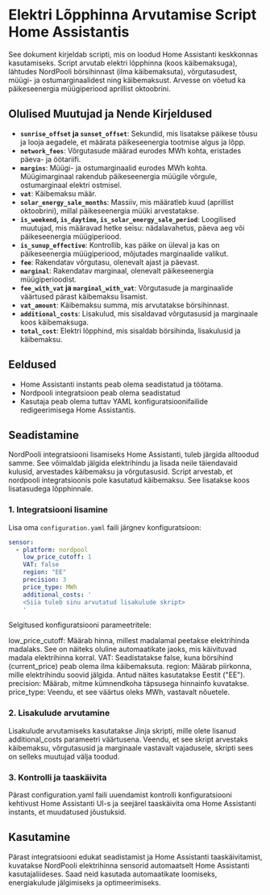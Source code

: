 # Elektri Lõpphinna Arvutamise Script Home Assistantis

See dokument kirjeldab scripti, mis on loodud Home Assistanti keskkonnas kasutamiseks. Script arvutab elektri lõpphinna (koos käibemaksuga), lähtudes NordPooli börsihinnast (ilma käibemaksuta), võrgutasudest, müügi- ja ostumarginaalidest ning käibemaksust. Arvesse on võetud ka päikeseenergia müügiperiood aprillist oktoobrini.

## Olulised Muutujad ja Nende Kirjeldused

- **`sunrise_offset` ja `sunset_offset`**: Sekundid, mis lisatakse päikese tõusu ja looja aegadele, et määrata päikeseenergia tootmise algus ja lõpp.
- **`network_fees`**: Võrgutasude määrad eurodes MWh kohta, eristades päeva- ja öötariifi.
- **`margins`**: Müügi- ja ostumarginaalid eurodes MWh kohta. Müügimarginaal rakendub päikeseenergia müügile võrgule, ostumarginaal elektri ostmisel.
- **`vat`**: Käibemaksu määr.
- **`solar_energy_sale_months`**: Massiiv, mis määratleb kuud (aprillist oktoobrini), millal päikeseenergia müüki arvestatakse.
- **`is_weekend`, `is_daytime`, `is_solar_energy_sale_period`**: Loogilised muutujad, mis määravad hetke seisu: nädalavahetus, päeva aeg või päikeseenergia müügiperiood.
- **`is_sunup_effective`**: Kontrollib, kas päike on üleval ja kas on päikeseenergia müügiperiood, mõjutades marginaalide valikut.
- **`fee`**: Rakendatav võrgutasu, olenevalt ajast ja päevast.
- **`marginal`**: Rakendatav marginaal, olenevalt päikeseenergia müügiperioodist.
- **`fee_with_vat` ja `marginal_with_vat`**: Võrgutasude ja marginaalide väärtused pärast käibemaksu lisamist.
- **`vat_amount`**: Käibemaksu summa, mis arvutatakse börsihinnast.
- **`additional_costs`**: Lisakulud, mis sisaldavad võrgutasusid ja marginaale koos käibemaksuga.
- **`total_cost`**: Elektri lõpphind, mis sisaldab börsihinda, lisakulusid ja käibemaksu.

## Eeldused

- Home Assistanti instants peab olema seadistatud ja töötama.
- Nordpooli integratsioon peab olema seadistatud
- Kasutaja peab olema tuttav YAML konfiguratsioonifailide redigeerimisega Home Assistantis.

## Seadistamine

NordPooli integratsiooni lisamiseks Home Assistanti, tuleb järgida alltoodud samme. See võimaldab jälgida elektrihindu ja lisada neile täiendavaid kulusid, arvestades käibemaksu ja võrgutasusid. Script arvestab, et nordpooli integratsioonis pole kasutatud käibemaksu. See lisatakse koos lisatasudega lõpphinnale.

### 1. Integratsiooni lisamine

Lisa oma `configuration.yaml` faili järgnev konfiguratsioon:

```yaml
sensor:
  - platform: nordpool
    low_price_cutoff: 1
    VAT: false
    region: "EE"
    precision: 3
    price_type: MWh
    additional_costs: '
    <Siia tuleb sinu arvutatud lisakulude skript>
    '
```

Selgitused konfiguratsiooni parameetritele:

low_price_cutoff: Määrab hinna, millest madalamal peetakse elektrihinda madalaks. See on näiteks oluline automaatikate jaoks, mis käivituvad madala elektrihinna korral.
VAT: Seadistatakse false, kuna börsihind (current_price) peab olema ilma käibemaksuta.
region: Määrab piirkonna, mille elektrihindu soovid jälgida. Antud näites kasutatakse Eestit ("EE").
precision: Määrab, mitme kümnendkoha täpsusega hinnainfo kuvatakse.
price_type: Veendu, et see väärtus oleks MWh, vastavalt nõuetele.

### 2. Lisakulude arvutamine
Lisakulude arvutamiseks kasutatakse Jinja skripti, mille olete lisanud additional_costs parameetri väärtusena. Veendu, et see skript arvestaks käibemaksu, võrgutasusid ja marginaale vastavalt vajadusele, skripti sees on selleks muutujad välja toodud.

### 3. Kontrolli ja taaskäivita
Pärast configuration.yaml faili uuendamist kontrolli konfiguratsiooni kehtivust Home Assistanti UI-s ja seejärel taaskäivita oma Home Assistanti instants, et muudatused jõustuksid.

## Kasutamine
Pärast integratsiooni edukat seadistamist ja Home Assistanti taaskäivitamist, kuvatakse NordPooli elektrihinna sensorid automaatselt Home Assistanti kasutajaliideses. Saad neid kasutada automaatikate loomiseks, energiakulude jälgimiseks ja optimeerimiseks.


